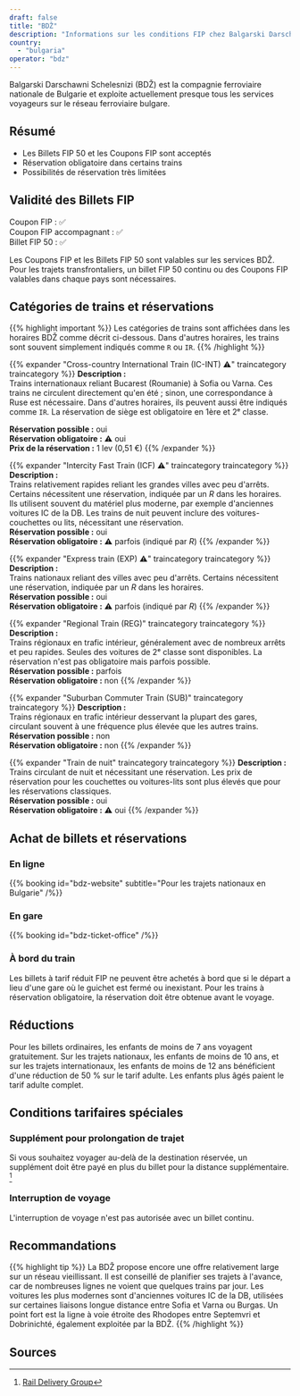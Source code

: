 ```yaml
---
draft: false
title: "BDŽ"
description: "Informations sur les conditions FIP chez Balgarski Darschawni Schelesnizi (BDŽ)."
country:
  - "bulgaria"
operator: "bdz"
---
```


Balgarski Darschawni Schelesnizi (BDŽ) est la compagnie ferroviaire nationale de Bulgarie et exploite actuellement presque tous les services voyageurs sur le réseau ferroviaire bulgare.

## Résumé

- Les Billets FIP 50 et les Coupons FIP sont acceptés
- Réservation obligatoire dans certains trains
- Possibilités de réservation très limitées

## Validité des Billets FIP

Coupon FIP : ✅ \
Coupon FIP accompagnant : ✅ \
Billet FIP 50 : ✅

Les Coupons FIP et les Billets FIP 50 sont valables sur les services BDŽ. Pour les trajets transfrontaliers, un billet FIP 50 continu ou des Coupons FIP valables dans chaque pays sont nécessaires.

## Catégories de trains et réservations

{{% highlight important %}}
Les catégories de trains sont affichées dans les horaires BDŽ comme décrit ci-dessous. Dans d'autres horaires, les trains sont souvent simplement indiqués comme `R` ou `IR`.
{{% /highlight %}}

{{% expander "Cross-country International Train (IC-INT) ⚠️" traincategory traincategory %}}
**Description :** \
Trains internationaux reliant Bucarest (Roumanie) à Sofia ou Varna. Ces trains ne circulent directement qu'en été ; sinon, une correspondance à Ruse est nécessaire. Dans d'autres horaires, ils peuvent aussi être indiqués comme `IR`. La réservation de siège est obligatoire en 1ère et 2ᵉ classe.

**Réservation possible :** oui \
**Réservation obligatoire :** ⚠️ oui \
**Prix de la réservation :** 1 lev (0,51 €)
{{% /expander %}}

{{% expander "Intercity Fast Train (ICF) ⚠️" traincategory traincategory %}}
**Description :** \
Trains relativement rapides reliant les grandes villes avec peu d'arrêts. Certains nécessitent une réservation, indiquée par un _R_ dans les horaires. Ils utilisent souvent du matériel plus moderne, par exemple d'anciennes voitures IC de la DB. Les trains de nuit peuvent inclure des voitures-couchettes ou lits, nécessitant une réservation. \
**Réservation possible :** oui \
**Réservation obligatoire :** ⚠️ parfois (indiqué par _R_)
{{% /expander %}}

{{% expander "Express train (EXP) ⚠️" traincategory traincategory %}}
**Description :** \
Trains nationaux reliant des villes avec peu d'arrêts. Certains nécessitent une réservation, indiquée par un _R_ dans les horaires. \
**Réservation possible :** oui \
**Réservation obligatoire :** ⚠️ parfois (indiqué par _R_)
{{% /expander %}}

{{% expander "Regional Train (REG)" traincategory traincategory %}}
**Description :** \
Trains régionaux en trafic intérieur, généralement avec de nombreux arrêts et peu rapides. Seules des voitures de 2ᵉ classe sont disponibles. La réservation n'est pas obligatoire mais parfois possible. \
**Réservation possible :** parfois \
**Réservation obligatoire :** non
{{% /expander %}}

{{% expander "Suburban Commuter Train (SUB)" traincategory traincategory %}}
**Description :** \
Trains régionaux en trafic intérieur desservant la plupart des gares, circulant souvent à une fréquence plus élevée que les autres trains. \
**Réservation possible :** non \
**Réservation obligatoire :** non
{{% /expander %}}

{{% expander "Train de nuit" traincategory traincategory %}}
**Description :** \
Trains circulant de nuit et nécessitant une réservation. Les prix de réservation pour les couchettes ou voitures-lits sont plus élevés que pour les réservations classiques. \
**Réservation possible :** oui \
**Réservation obligatoire :** ⚠️ oui
{{% /expander %}}

## Achat de billets et réservations

### En ligne

{{% booking id="bdz-website"
subtitle="Pour les trajets nationaux en Bulgarie" /%}}

### En gare

{{% booking id="bdz-ticket-office" /%}}

### À bord du train

Les billets à tarif réduit FIP ne peuvent être achetés à bord que si le départ a lieu d'une gare où le guichet est fermé ou inexistant. Pour les trains à réservation obligatoire, la réservation doit être obtenue avant le voyage.

## Réductions

Pour les billets ordinaires, les enfants de moins de 7 ans voyagent gratuitement. Sur les trajets nationaux, les enfants de moins de 10 ans, et sur les trajets internationaux, les enfants de moins de 12 ans bénéficient d'une réduction de 50 % sur le tarif adulte. Les enfants plus âgés paient le tarif adulte complet.

## Conditions tarifaires spéciales

### Supplément pour prolongation de trajet

Si vous souhaitez voyager au-delà de la destination réservée, un supplément doit être payé en plus du billet pour la distance supplémentaire. [^1]

### Interruption de voyage

L'interruption de voyage n'est pas autorisée avec un billet continu.

## Recommandations

{{% highlight tip %}}
La BDŽ propose encore une offre relativement large sur un réseau vieillissant. Il est conseillé de planifier ses trajets à l'avance, car de nombreuses lignes ne voient que quelques trains par jour. Les voitures les plus modernes sont d'anciennes voitures IC de la DB, utilisées sur certaines liaisons longue distance entre Sofia et Varna ou Burgas. Un point fort est la ligne à voie étroite des Rhodopes entre Septemvri et Dobrinichté, également exploitée par la BDŽ.
{{% /highlight %}}

## Sources

[^1]: [Rail Delivery Group](https://www.raildeliverygroup.com/rst/europe-and-fip.html)
